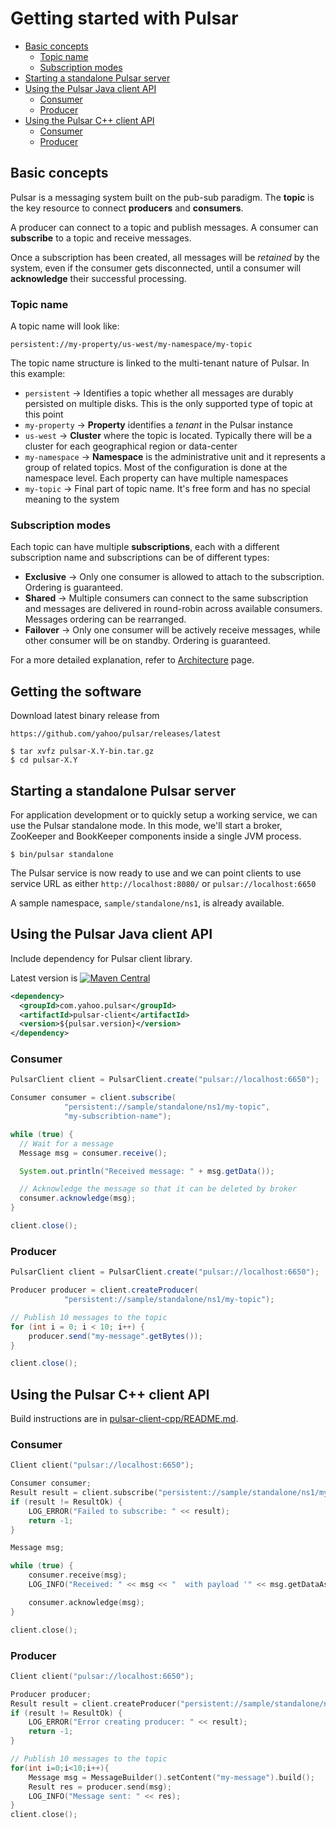 
# Getting started with Pulsar

<!-- TOC depthFrom:2 depthTo:4 withLinks:1 updateOnSave:1 orderedList:0 -->

- [Basic concepts](#basic-concepts)
	- [Topic name](#topic-name)
	- [Subscription modes](#subscription-modes)
- [Starting a standalone Pulsar server](#starting-a-standalone-pulsar-server)
- [Using the Pulsar Java client API](#using-the-pulsar-java-client-api)
	- [Consumer](#consumer)
	- [Producer](#producer)
- [Using the Pulsar C++ client API](#using-the-pulsar-c-client-api)
	- [Consumer](#consumer)
	- [Producer](#producer)

<!-- /TOC -->

## Basic concepts

Pulsar is a messaging system built on the pub-sub paradigm. The **topic**
is the key resource to connect **producers** and **consumers**.

A producer can connect to a topic and publish messages. A consumer can
**subscribe** to a topic and receive messages.

Once a subscription has been created, all messages will be *retained* by
the system, even if the consumer gets disconnected, until a consumer will
**acknowledge** their successful processing.

### Topic name

A topic name will look like:
```
persistent://my-property/us-west/my-namespace/my-topic
```

The topic name structure is linked to the multi-tenant nature of Pulsar.
In this example:
 * `persistent` → Identifies a topic whether all messages are durably persisted
    on multiple disks. This is the only supported type of topic at this point
 * `my-property` → **Property** identifies a *tenant* in the Pulsar
    instance
 * `us-west` → **Cluster** where the topic is located. Typically there
    will be a cluster for each geographical region or data-center
 * `my-namespace` → **Namespace** is the administrative unit and it
    represents a group of related topics. Most of the configuration
    is done at the namespace level. Each property can have multiple
    namespaces
 * `my-topic` → Final part of topic name. It's free form and has no
    special meaning to the system

### Subscription modes

Each topic can have multiple **subscriptions**, each with a different
subscription name and subscriptions can be of different types:

 * **Exclusive** → Only one consumer is allowed to attach to the
  subscription. Ordering is guaranteed.
 * **Shared** → Multiple consumers can connect to the same subscription
   and messages are delivered in round-robin across available consumers.
	 Messages ordering can be rearranged.
 * **Failover** → Only one consumer will be actively receive messages,
   while other consumer will be on standby. Ordering is guaranteed.

For a more detailed explanation, refer to [Architecture](Architecture.md)
page.

## Getting the software

Download latest binary release from

```
https://github.com/yahoo/pulsar/releases/latest
```

```shell
$ tar xvfz pulsar-X.Y-bin.tar.gz
$ cd pulsar-X.Y
```

## Starting a standalone Pulsar server

For application development or to quickly setup a working service,
we can use the Pulsar standalone mode. In this mode, we'll start
a broker, ZooKeeper and BookKeeper components inside a single JVM
process.

```shell
$ bin/pulsar standalone
```

The Pulsar service is now ready to use and we can point
clients to use service URL as either `http://localhost:8080/` or `pulsar://localhost:6650`

A sample namespace, `sample/standalone/ns1`, is already available.

## Using the Pulsar Java client API

Include dependency for Pulsar client library.

Latest version is [![Maven Central](https://maven-badges.herokuapp.com/maven-central/com.yahoo.pulsar/pulsar-client/badge.svg)](https://maven-badges.herokuapp.com/maven-central/com.yahoo.pulsar/pulsar-client)

```xml
<dependency>
  <groupId>com.yahoo.pulsar</groupId>
  <artifactId>pulsar-client</artifactId>
  <version>${pulsar.version}</version>
</dependency>
```

### Consumer

```java
PulsarClient client = PulsarClient.create("pulsar://localhost:6650");

Consumer consumer = client.subscribe(
            "persistent://sample/standalone/ns1/my-topic",
            "my-subscribtion-name");

while (true) {
  // Wait for a message
  Message msg = consumer.receive();

  System.out.println("Received message: " + msg.getData());

  // Acknowledge the message so that it can be deleted by broker
  consumer.acknowledge(msg);
}

client.close();
```


### Producer

```java
PulsarClient client = PulsarClient.create("pulsar://localhost:6650");

Producer producer = client.createProducer(
            "persistent://sample/standalone/ns1/my-topic");

// Publish 10 messages to the topic
for (int i = 0; i < 10; i++) {
    producer.send("my-message".getBytes());
}

client.close();
```

## Using the Pulsar C++ client API

Build instructions are in [pulsar-client-cpp/README.md](../pulsar-client-cpp/README.md).

### Consumer

```cpp
Client client("pulsar://localhost:6650");

Consumer consumer;
Result result = client.subscribe("persistent://sample/standalone/ns1/my-topic", "my-subscribtion-name", consumer);
if (result != ResultOk) {
    LOG_ERROR("Failed to subscribe: " << result);
    return -1;
}

Message msg;

while (true) {
    consumer.receive(msg);
    LOG_INFO("Received: " << msg << "  with payload '" << msg.getDataAsString() << "'");

    consumer.acknowledge(msg);
}

client.close();
```


### Producer

```cpp
Client client("pulsar://localhost:6650");

Producer producer;
Result result = client.createProducer("persistent://sample/standalone/ns1/my-topic", producer);
if (result != ResultOk) {
    LOG_ERROR("Error creating producer: " << result);
    return -1;
}

// Publish 10 messages to the topic
for(int i=0;i<10;i++){
    Message msg = MessageBuilder().setContent("my-message").build();
    Result res = producer.send(msg);
    LOG_INFO("Message sent: " << res);
}
client.close();
```
